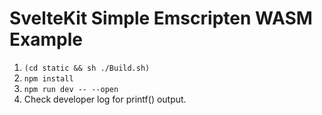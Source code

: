 # SvelteKit Simple Emscripten WASM Example

1. `(cd static && sh ./Build.sh)`
2. `npm install`
3. `npm run dev -- --open`
4. Check developer log for printf() output.
